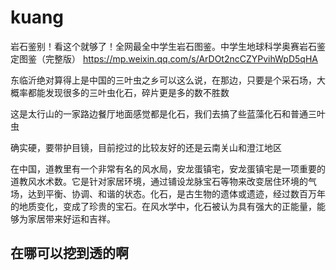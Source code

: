 
# kuang 

岩石鉴别！看这个就够了！全网最全中学生岩石图鉴。中学生地球科学奥赛岩石鉴定图鉴（完整版）
https://mp.weixin.qq.com/s/ArDOt2ncCZYPvihWpD5qHA



东临沂绝对算得上是中国的三叶虫之乡可以这么说，在那边，只要是个采石场，大概率都能发现很多的三叶虫化石，碎片更是多的数不胜数


这是太行山的一家路边餐厅地面感觉都是化石，我们去搞了些蓝藻化石和普通三叶虫


确实硬，要带护目镜，目前挖过的比较友好的还是云南关山和澄江地区


在中国，道教里有一个非常有名的风水局，安龙蛋镇宅，安龙蛋镇宅是一项重要的道教风水术数。它是针对家居环境，通过铺设龙脉宝石等物来改变居住环境的气场，达到平衡、协调、和谐的状态。化石，是古生物的遗体或遗迹，经过数百万年的地质变化，变成了珍贵的宝石。在风水学中，化石被认为具有强大的正能量，能够为家居带来好运和吉祥。


## 在哪可以挖到透的啊



